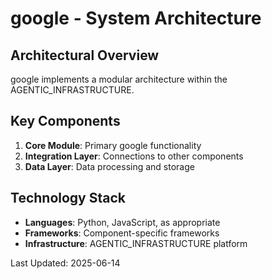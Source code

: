 # google - System Architecture

## Architectural Overview

google implements a modular architecture within the AGENTIC_INFRASTRUCTURE.

## Key Components

1. **Core Module**: Primary google functionality
2. **Integration Layer**: Connections to other components
3. **Data Layer**: Data processing and storage

## Technology Stack

- **Languages**: Python, JavaScript, as appropriate
- **Frameworks**: Component-specific frameworks
- **Infrastructure**: AGENTIC_INFRASTRUCTURE platform

Last Updated: 2025-06-14

